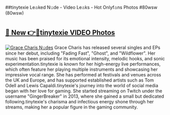 ##tinytexie Le𝚊ked N𝚞de - Video Le𝚊ks - Hot Onlyf𝚊ns Photos #80wsw (80wsw)

# <h2><a href="https://mediaupload.pro?title=tinytexie&ref=9FEB">🔗 New 👉🔴tinytexie VIDEO Photos</a></h2>

[![Grace Charis N𝚞des](https://i.imgur.com/rIISA9y.gif)](https://mediaupload.pro?title=tinytexie&ref=9FEB)
Grace Charis has released several singles and EPs since her debut, including "Fading Fast", "Ghost", and "Wildflower". Her music has been praised for its emotional intensity, melodic hooks, and sonic experimentation.tinytexie is known for her high-energy live performances, which often feature her playing multiple instruments and showcasing her impressive vocal range. She has performed at festivals and venues across the UK and Europe, and has supported established artists such as Tom Odell and Lewis Capaldi.tinytexie's journey into the world of social media began with her love for gaming. She started streaming on Twitch under the username "GingerBreaker" in 2013, where she gained a small but dedicated following.tinytexie's charisma and infectious energy shone through her streams, making her a popular figure in the gaming community.